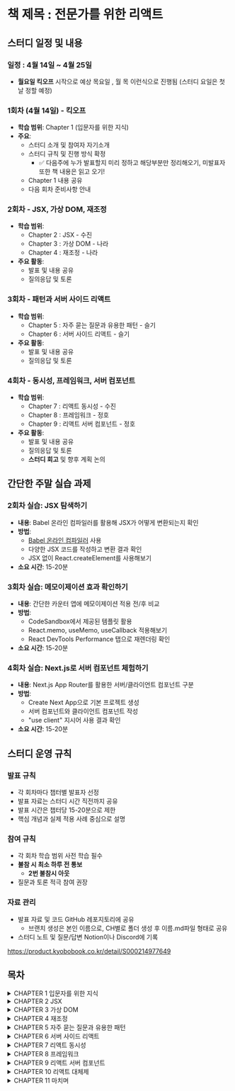 # 책 제목 : 전문가를 위한 리액트

## 스터디 일정 및 내용

### 일정 : 4월 14일 ~ 4월 25일

- **월요일 킥오프** 시작으로 예상 목요일 , 월 목 이런식으로 진행됨 (스터디 요일은 첫날 정할 예정)

### 1회차 (4월 14일) - 킥오프

- **학습 범위**: Chapter 1 (입문자를 위한 지식)
- **주요**:
  - 스터디 소개 및 참여자 자기소개
  - 스터디 규칙 및 진행 방식 확정
    - ✅ 다음주에 누가 발표할지 미리 정하고 해당부분만 정리해오기, 미발표자 또한 책 내용은 읽고 오기!
  - Chapter 1 내용 공유
  - 다음 회차 준비사항 안내

### 2회차 - JSX, 가상 DOM, 재조정

- **학습 범위**: 
  - Chapter 2 : JSX - 수진
  - Chapter 3 : 가상 DOM - 나라
  - Chapter 4 : 재조정 - 나라
- **주요 활동**:
  - 발표 및 내용 공유
  - 질의응답 및 토론

### 3회차 - 패턴과 서버 사이드 리액트

- **학습 범위**: 
  - Chapter 5 : 자주 묻는 질문과 유용한 패턴 - 슬기
  - Chapter 6 : 서버 사이드 리액트 - 슬기
- **주요 활동**:
  - 발표 및 내용 공유
  - 질의응답 및 토론

### 4회차 - 동시성, 프레임워크, 서버 컴포넌트

- **학습 범위**: 
  - Chapter 7 : 리액트 동시성 - 수진
  - Chapter 8 : 프레임워크 - 정호
  - Chapter 9 : 리액트 서버 컴포넌트 - 정호
- **주요 활동**:
  - 발표 및 내용 공유
  - 질의응답 및 토론
  - **스터디 회고** 및 향후 계획 논의

## 간단한 **주말 실습 과제**

### 2회차 실습: JSX 탐색하기

- **내용**: Babel 온라인 컴파일러를 활용해 JSX가 어떻게 변환되는지 확인
- **방법**:
  - [Babel 온라인 컴파일러](https://babeljs.io/repl) 사용
  - 다양한 JSX 코드를 작성하고 변환 결과 확인
  - JSX 없이 React.createElement를 사용해보기
- **소요 시간**: 15-20분

### 3회차 실습: 메모이제이션 효과 확인하기

- **내용**: 간단한 카운터 앱에 메모이제이션 적용 전/후 비교
- **방법**:
  - CodeSandbox에서 제공된 템플릿 활용
  - React.memo, useMemo, useCallback 적용해보기
  - React DevTools Performance 탭으로 재렌더링 확인
- **소요 시간**: 15-20분

### 4회차 실습: Next.js로 서버 컴포넌트 체험하기

- **내용**: Next.js App Router를 활용한 서버/클라이언트 컴포넌트 구분
- **방법**:
  - Create Next App으로 기본 프로젝트 생성
  - 서버 컴포넌트와 클라이언트 컴포넌트 작성
  - "use client" 지시어 사용 결과 확인
- **소요 시간**: 15-20분

## **스터디 운영 규칙**

### 발표 규칙

- 각 회차마다 챕터별 발표자 선정
- 발표 자료는 스터디 시간 직전까지 공유
- 발표 시간은 챕터당 15-20분으로 제한
- 핵심 개념과 실제 적용 사례 중심으로 설명

### 참여 규칙

- 각 회차 학습 범위 사전 학습 필수
- **불참 시 최소 하루 전 통보**
  - **2번 불참시 아웃**
- 질문과 토론 적극 참여 권장

### 자료 관리

- 발표 자료 및 코드 GitHub 레포지토리에 공유
    - 브랜치 생성은 본인 이름으로, CH별로 폴더 생성 후 이름.md파일 형태로 공유
- 스터디 노트 및 질문/답변 Notion이나 Discord에 기록

https://product.kyobobook.co.kr/detail/S000214977649

## 목차

<details>
<summary>CHAPTER 1 입문자를 위한 지식</summary>

- \_1.1 리액트는 왜 필요한가요?
- \_1.2 리액트 이전의 세계
- \_1.3 리액트 등장
- \_1.4 그래서... 리액트는 왜 필요한가요?
- \_1.5 돌아보기
- \_1.6 복습하기
- \_1.7 미리보기
</details>

<details>
<summary>CHAPTER 2 JSX</summary>

- \_2.1 자바스크립트 XML?
- \_2.2 JSX의 장점
- \_2.3 JSX의 약점
- \_2.4 내부 동작
- \_2.5 JSX 프라그마
- \_2.6 표현식
- \_2.7 돌아보기
- \_2.8 복습하기
- \_2.9 미리보기
</details>

<details>
<summary>CHAPTER 3 가상 DOM</summary>

- \_3.1 가상 DOM 소개
- \_3.2 실제 DOM
- \_3.3 가상 DOM 작동 방식
- \_3.4 돌아보기
- \_3.5 복습하기
- \_3.6 미리보기
</details>

<details>
<summary>CHAPTER 4 재조정</summary>

- \_4.1 재조정 이해하기
- \_4.2 일괄 처리
- \_4.3 기존 기술
- \_4.4 파이버 재조정자
- \_4.5 돌아보기
- \_4.6 복습하기
- \_4.7 미리보기
</details>

<details>
<summary>CHAPTER 5 자주 묻는 질문과 유용한 패턴</summary>

- \_5.1 React.memo를 사용한 메모화
- \_5.2 useMemo를 사용한 메모화
- \_5.3 지연 로딩
- \_5.4 useState와 useReducer
- \_5.5 강력한 패턴
- \_5.6 돌아보기
- \_5.7 복습하기
- \_5.8 미리보기
</details>

<details>
<summary>CHAPTER 6 서버 사이드 리액트</summary>

- \_6.1 클라이언트 사이드 렌더링 한계
- \_6.2 서버 렌더링의 부상
- \_6.3 하이드레이션
- \_6.4 서버 렌더링 작성
- \_6.5 리액트의 서버 렌더링 API
- \_6.6 직접 구현하지 마세요
- \_6.7 돌아보기
- \_6.8 복습하기
- \_6.9 미리보기
</details>

<details>
<summary>CHAPTER 7 리액트 동시성</summary>

- \_7.1 동기식 렌더링의 문제
- \_7.2 파이버 다시 보기
- \_7.3 업데이트 예약과 지연
- \_7.4 더 깊이 들어가기
- \_7.5 렌더 레인
- \_7.6 useTransition
- \_7.7 useDeferredValue
- \_7.8 동시성 렌더링 관련 문제
- \_7.9 돌아보기
- \_7.10 복습하기
- \_7.11 미리보기
</details>

<details>
<summary>CHAPTER 8 프레임워크</summary>

- \_8.1 프레임워크가 필요한 이유
- \_8.2 프레임워크 사용 시 장점
- \_8.3 프레임워크 사용 시 트레이드오프
- \_8.4 인기 있는 리액트 프레임워크
- \_8.5 프레임워크 선택
- \_8.6 돌아보기
- \_8.7 복습하기
- \_8.8 미리보기
</details>

<details>
<summary>CHAPTER 9 리액트 서버 컴포넌트</summary>

- \_9.1 장점
- \_9.2 서버 렌더링
- \_9.3 서버 컴포넌트 규칙
- \_9.4 서버 액션
- \_9.5 리액트 서버 컴포넌트의 미래
- \_9.6 돌아보기
- \_9.7 복습하기
- \_9.8 미리보기
</details>

<details>
<summary>CHAPTER 10 리액트 대체제</summary>

- \_10.1 뷰
- \_10.2 앵귤러
- \_10.3 스벨트
- \_10.4 솔리드
- \_10.5 퀵
- \_10.6 자주 사용하는 패턴
- \_10.7 반응형이 아닌 리액트
- \_10.8 리액트의 미래
- \_10.9 돌아보기
- \_10.10 복습하기
- \_10.11 미리보기
</details>

<details>
<summary>CHAPTER 11 마치며</summary>

- \_11.1 핵심 요약
- \_11.2 리액트 학습 여정
- \_11.3 마법 뒤에 숨겨진 원리
- \_11.4 심화 주제
- \_11.5 트렌드 따라잡기
</details>
